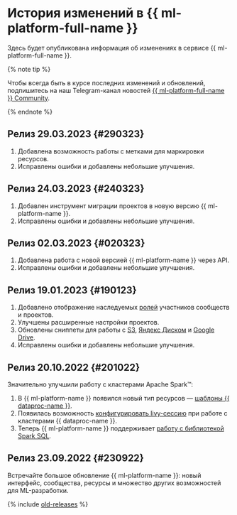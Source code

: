# История изменений в {{ ml-platform-full-name }}

Здесь будет опубликована информация об изменениях в сервисе {{ ml-platform-full-name }}.


{% note tip %}

Чтобы всегда быть в курсе последних изменений и обновлений, подпишитесь на наш Telegram-канал новостей [{{ ml-platform-full-name }} Community](https://t.me/yandex_datasphere).

{% endnote %}

## Релиз 29.03.2023 {#290323}

1. Добавлена возможность работы с метками для маркировки ресурсов.
1. Исправлены ошибки и добавлены небольшие улучшения.

## Релиз 24.03.2023 {#240323}

1. Добавлен инструмент миграции проектов в новую версию {{ ml-platform-name }}.
1. Исправлены ошибки и добавлены небольшие улучшения.

## Релиз 02.03.2023 {#020323}

1. Добавлена работа с новой версией {{ ml-platform-name }} через API.
1. Исправлены ошибки и добавлены небольшие улучшения.

## Релиз 19.01.2023 {#190123}

1. Добавлено отображение наследуемых [ролей](security/index.md) участников сообществ и проектов.
1. Улучшены расширенные настройки проектов.
1. Обновлены сниппеты для работы с [S3](operations/data/connect-to-s3.md), [Яндекс Диском](operations/data/connect-to-ya-disk.md) и [Google Drive](operations/data/connect-to-google-drive.md).
1. Исправлены ошибки и добавлены небольшие улучшения.

## Релиз 20.10.2022 {#201022}

Значительно улучшили работу с кластерами Apache Spark™:
1. В {{ ml-platform-name }} появился новый тип ресурсов — [шаблоны {{ dataproc-name }}](concepts/data-proc-template.md).
1. Появилась возможность [конфигурировать livy-сессию](concepts/data-proc.md#sessions) при работе с кластерами {{ dataproc-name }}.
1. Теперь {{ ml-platform-name }} поддерживает [работу с библиотекой Spark SQL](concepts/data-proc.md#sql).

## Релиз 23.09.2022 {#230922}

Встречайте большое обновление {{ ml-platform-name }}: новый интерфейс, сообщества, ресурсы и множество других возможностей для ML-разработки.

{% include [old-releases](../_includes/datasphere/migration/release-notes-old.md) %}

